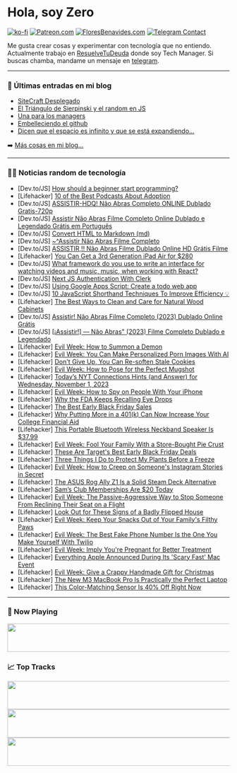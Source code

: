 # Hola, soy Zero

[![ko-fi](https://ko-fi.com/img/githubbutton_sm.svg)](https://ko-fi.com/J3J4N0LUK)
[![Patreon.com](https://img.shields.io/endpoint.svg?url=https%3A%2F%2Fshieldsio-patreon.vercel.app%2Fapi%3Fusername%3Dzerodragon%26type%3Dpatrons&style=for-the-badge)](https://patreon.com/zerodragon)
[![FloresBenavides.com](https://img.shields.io/website?down_message=oops&label=MiBlog&style=for-the-badge&up_message=online&url=https%3A%2F%2Ffloresbenavides.com)](https://floresbenavides.com)
[![Telegram Contact](https://img.shields.io/badge/escr%C3%ADbeme-ZeroDragon-%2326A5E4?style=for-the-badge&logo=telegram)](https://t.me/zerodragon)

Me gusta crear cosas y experimentar con tecnología que no entiendo.
Actualmente trabajo en [ResuelveTuDeuda](http://github.com/resuelve) donde soy Tech Manager.
Si buscas chamba, mandame un mensaje en [telegram](https://t.me/zerodragon).

---

### 📕 Últimas entradas en mi blog
<!-- BLOG-POST-LIST:START -->
- [SiteCraft Desplegado](https://floresbenavides.com/sitecraft-desplegado/)
- [El Triángulo de Sierpinski y el random en JS](https://floresbenavides.com/el-triangulo-de-sierpinski-y-el-random-en-js/)
- [Una para los managers](https://floresbenavides.com/una-para-los-managers/)
- [Embelleciendo el github](https://floresbenavides.com/embelleciendo-el-github/)
- [Dicen que el espacio es infinito y que se está expandiendo…](https://floresbenavides.com/dicen-que-el-espacio-es-infinito-y-que-se-esta-expandiendo/)
<!-- BLOG-POST-LIST:END -->

➡️ [Más cosas en mi blog...](https://floresbenavides.com)

---

### 👨‍💻 Noticias random de tecnología
<!-- TECH-POSTS:START -->
- [Dev.to/JS] [How should a beginner start programming?](https://dev.to/sharathchandark/how-should-a-beginner-start-programming-3hom)
- [Lifehacker] [10 of the Best Podcasts About Adoption](https://lifehacker.com/best-adoption-podcasts-1850976630)
- [Dev.to/JS] [ASSISTIR-HDQ! Não Abras Completo ONLINE Dublado Gratis-720p](https://dev.to/vgbhgbu/assistir-hdq-nao-abras-completo-online-dublado-gratis-720p-1ndp)
- [Dev.to/JS] [Assistir Não Abras Filme Completo Online Dublado e Legendado Grátis em Português](https://dev.to/vgbhgbu/assistir-nao-abras-filme-completo-online-dublado-e-legendado-gratis-em-portugues-4fk8)
- [Dev.to/JS] [Convert HTML to Markdown &lpar;md&rpar;](https://dev.to/myogeshverma/convert-html-to-markdown-md-1dk9)
- [Dev.to/JS] [~^Assistir Não Abras Filme Completo](https://dev.to/vgbhgbu/assistir-nao-abras-filme-completo-1hfa)
- [Dev.to/JS] [ASSISTIR,!! Não Abras Filme Dublado Online HD Grátis Filme](https://dev.to/vgbhgbu/assistir-nao-abras-filme-dublado-online-hd-gratis-filme-33g0)
- [Lifehacker] [You Can Get a 3rd Generation iPad Air for $280](https://lifehacker.com/you-can-get-a-3rd-generation-ipad-air-for-280-1850974914)
- [Dev.to/JS] [What framework do you use to write an interface for watching videos and music, music, when working with React?](https://dev.to/dinhvankhoideveloper/what-framework-do-you-use-to-write-an-interface-for-watching-videos-and-music-music-when-working-with-react-201l)
- [Dev.to/JS] [Next JS Authentication With Clerk](https://dev.to/mahamatmans/next-js-authentication-with-clerk-1h9p)
- [Dev.to/JS] [Using Google Apps Script: Create a todo web app](https://dev.to/sauravshah31/using-google-apps-script-create-a-todo-web-app-4cah)
- [Dev.to/JS] [10 JavaScript Shorthand Techniques To Improve Efficiency 💡](https://dev.to/todayscode14/10-javascript-shorthand-techniques-to-improve-efficiency-5cop)
- [Lifehacker] [The Best Ways to Clean and Care for Natural Wood Cabinets](https://lifehacker.com/the-best-ways-to-clean-and-care-for-natural-wood-cabine-1850978380)
- [Dev.to/JS] [Assistir! Não Abras Filme Completo &lpar;2023&rpar; Dublado Online Grátis](https://dev.to/vgbhgbu/assistir-nao-abras-filme-completo-2023-dublado-online-gratis-46ji)
- [Dev.to/JS] [[¡Assistir!] ― Não Abras&quot; &lpar;2023&rpar; Filme Completo Dublado e Legendado](https://dev.to/vgbhgbu/assistir-nao-abras-2023-filme-completo-dublado-e-legendado-53jo)
- [Lifehacker] [Evil Week: How to Summon a Demon](https://lifehacker.com/how-to-summon-a-demon-1848558679)
- [Lifehacker] [Evil Week: You Can Make Personalized Porn Images With AI](https://lifehacker.com/evil-week-you-can-make-personalized-porn-images-with-a-1850978902)
- [Lifehacker] [Don&#39;t Give Up, You Can Re-soften Stale Cookies](https://lifehacker.com/how-to-re-soften-stale-cookies-1850978028)
- [Lifehacker] [Evil Week: How to Pose for the Perfect Mugshot](https://lifehacker.com/how-to-pose-for-the-perfect-mugshot-1850290334)
- [Lifehacker] [Today’s NYT Connections Hints &lpar;and Answer&rpar; for Wednesday, November 1, 2023](https://lifehacker.com/nyt-connections-answer-today-november-1-2023-1850976152)
- [Lifehacker] [Evil Week: How to Spy on People With Your iPhone](https://lifehacker.com/evil-week-how-to-spy-on-people-with-your-iphone-1850977875)
- [Lifehacker] [Why the FDA Keeps Recalling Eye Drops](https://lifehacker.com/why-the-fda-keeps-recalling-eye-drops-1850977755)
- [Lifehacker] [The Best Early Black Friday Sales](https://lifehacker.com/what-to-expect-this-black-friday-1850941407)
- [Lifehacker] [Why Putting More in a 401&lpar;k&rpar; Can Now Increase Your College Financial Aid](https://lifehacker.com/new-fafsa-returement-savings-rule-1850976648)
- [Lifehacker] [This Portable Bluetooth Wireless Neckband Speaker Is $37.99](https://lifehacker.com/this-portable-bluetooth-wireless-neckband-speaker-is-3-1850974647)
- [Lifehacker] [Evil Week: Fool Your Family With a Store-Bought Pie Crust](https://lifehacker.com/how-to-fool-your-family-with-a-store-bought-pie-crust-1849764533)
- [Lifehacker] [These Are Target&#39;s Best Early Black Friday Deals](https://lifehacker.com/these-are-targets-best-early-black-friday-deals-1850977262)
- [Lifehacker] [Three Things I Do to Protect My Plants Before a Freeze](https://lifehacker.com/three-things-i-do-to-protect-my-plants-before-a-freeze-1850977175)
- [Lifehacker] [Evil Week: How to Creep on Someone&#39;s Instagram Stories in Secret](https://lifehacker.com/how-to-creep-on-someones-instagram-stories-anonymously-1848794616)
- [Lifehacker] [The ASUS Rog Ally Z1 Is a Solid Steam Deck Alternative](https://lifehacker.com/asus-rog-ally-z1-review-1850976924)
- [Lifehacker] [Sam’s Club Memberships Are $20 Today](https://lifehacker.com/sam-s-club-memberships-are-20-today-1850974737)
- [Lifehacker] [Evil Week: The Passive-Aggressive Way to Stop Someone From Reclining Their Seat on a Flight](https://lifehacker.com/how-to-get-someone-to-stop-reclining-their-seat-on-a-fl-1839467741)
- [Lifehacker] [Look Out for These Signs of a Badly Flipped House](https://lifehacker.com/look-out-for-these-signs-of-a-badly-flipped-house-1850976861)
- [Lifehacker] [Evil Week: Keep Your Snacks Out of Your Family&#39;s Filthy Paws](https://lifehacker.com/evil-week-keep-your-snacks-out-of-your-familys-filthy-1850976695)
- [Lifehacker] [Evil Week: The Best Fake Phone Number Is the One You Make Yourself With Twilio](https://lifehacker.com/how-to-set-up-a-fake-phone-number-1829907777)
- [Lifehacker] [Evil Week: Imply You&#39;re Pregnant for Better Treatment](https://lifehacker.com/evil-week-imply-youre-pregnant-for-better-treatment-1850976678)
- [Lifehacker] [Everything Apple Announced During Its &#39;Scary Fast&#39; Mac Event](https://lifehacker.com/everything-apple-announced-during-its-scary-fast-mac-ev-1850976502)
- [Lifehacker] [Evil Week: Give a Crappy Handmade Gift for Christmas](https://lifehacker.com/give-handmade-gifts-so-people-cant-complain-1845484484)
- [Lifehacker] [The New M3 MacBook Pro Is Practically the Perfect Laptop](https://lifehacker.com/new-m3-macbook-pro-review-1850976188)
- [Lifehacker] [This Color-Matching Sensor Is 40% Off Right Now](https://lifehacker.com/this-color-matching-sensor-is-40-off-right-now-1850974626)<!-- TECH-POSTS:END -->

---

### 🎵 Now Playing
<a href="https://spotify-now-playing-dun.vercel.app/now-playing?open"><img src="https://spotify-now-playing-dun.vercel.app/now-playing" width="540" height="64"></a>

### 📈 Top Tracks
<a href="https://spotify-now-playing-dun.vercel.app/top-tracks?i=1&open"><img src="https://spotify-now-playing-dun.vercel.app/top-tracks?i=1" width="540" height="64"></a>
<a href="https://spotify-now-playing-dun.vercel.app/top-tracks?i=2&open"><img src="https://spotify-now-playing-dun.vercel.app/top-tracks?i=2" width="540" height="64"></a>
<a href="https://spotify-now-playing-dun.vercel.app/top-tracks?i=3&open"><img src="https://spotify-now-playing-dun.vercel.app/top-tracks?i=3" width="540" height="64"></a>
